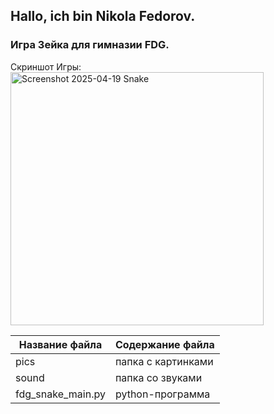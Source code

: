 ## Hallo, ich bin Nikola Fedorov.
### Игра Зейка для гимназии FDG.

Скриншот Игры:  
<img width="405" alt="Screenshot 2025-04-19  Snake" src="https://github.com/user-attachments/assets/cef5d5bf-5f61-40a1-ae37-43f062128a21" />

Название файла    | Содержание файла
------------------|----------------------
pics              | папка с картинками
sound             | папка со звуками
fdg_snake_main.py | python-программа

